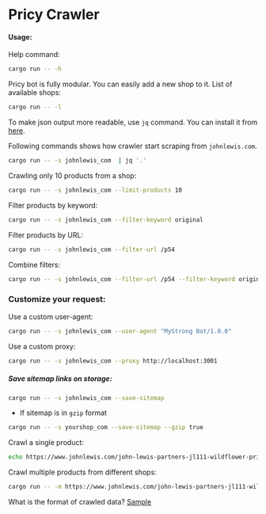 # Pricy Crawler




#### Usage:

Help command:
```bash
cargo run -- -h
```

Pricy bot is fully modular. You can easily add a new shop to it.
List of available shops:
```bash
cargo run -- -l

```
To make json output more readable, use `jq` command. You can install it from [here](https://stedolan.github.io/jq/download/).

Following commands shows how crawler start scraping from `johnlewis.com`.

```bash
cargo run -- -s johnlewis_com  | jq '.'

```

Crawling only 10 products from a shop:

```bash
cargo run -- -s johnlewis_com --limit-products 10 

```

Filter products by keyword:

```bash
cargo run -- -s johnlewis_com --filter-keyword original
```
Filter products by URL:

```bash
cargo run -- -s johnlewis_com --filter-url /p54
```
Combine filters:

```bash
cargo run -- -s johnlewis_com --filter-url /p54 --filter-keyword original
```

### Customize your request:

Use a custom user-agent:

```bash
cargo run -- -s johnlewis_com --user-agent "MyStrong Bot/1.0.0"
```

Use a custom proxy:

```bash
cargo run -- -s johnlewis_com --proxy http://localhost:3001
```

##### Save sitemap links on storage:

```bash
cargo run -- -s johnlewis_com --save-sitemap
```

- If sitemap is in `gzip` format

```bash
cargo run -- -s yourshop_com --save-sitemap --gzip true
```


Crawl a single product:

```bash
echo https://www.johnlewis.com/john-lewis-partners-jl111-wildflower-print-sewing-machine-blue/p5548442 | cargo run -- -p
```

Crawl multiple products from different shops:


```bash
cargo run -- -m https://www.johnlewis.com/john-lewis-partners-jl111-wildflower-print-sewing-machine-blue/p5548442,https://www.johnlewis.com/john-lewis-partners-jl111-wildflower-print-sewing-machine-blue/p552242

```

What is the format of crawled data?
[Sample](./sample-crawled-products.json)

